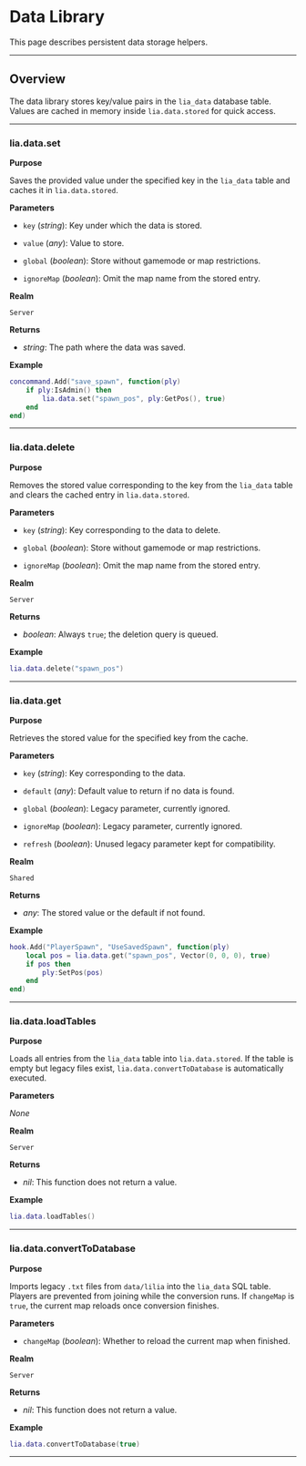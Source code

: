 # Data Library

This page describes persistent data storage helpers.

---

## Overview

The data library stores key/value pairs in the `lia_data` database table. Values are cached in memory inside `lia.data.stored` for quick access.

---

### lia.data.set

**Purpose**

Saves the provided value under the specified key in the `lia_data` table and caches it in `lia.data.stored`.

**Parameters**

* `key` (*string*): Key under which the data is stored.

* `value` (*any*): Value to store.

* `global` (*boolean*): Store without gamemode or map restrictions.

* `ignoreMap` (*boolean*): Omit the map name from the stored entry.

**Realm**

`Server`

**Returns**

* *string*: The path where the data was saved.

**Example**

```lua
concommand.Add("save_spawn", function(ply)
    if ply:IsAdmin() then
        lia.data.set("spawn_pos", ply:GetPos(), true)
    end
end)
```

---

### lia.data.delete

**Purpose**

Removes the stored value corresponding to the key from the `lia_data` table and clears the cached entry in `lia.data.stored`.

**Parameters**

* `key` (*string*): Key corresponding to the data to delete.

* `global` (*boolean*): Store without gamemode or map restrictions.

* `ignoreMap` (*boolean*): Omit the map name from the stored entry.

**Realm**

`Server`

**Returns**

* *boolean*: Always `true`; the deletion query is queued.

**Example**

```lua
lia.data.delete("spawn_pos")
```

---

### lia.data.get

**Purpose**

Retrieves the stored value for the specified key from the cache.

**Parameters**

* `key` (*string*): Key corresponding to the data.

* `default` (*any*): Default value to return if no data is found.

* `global` (*boolean*): Legacy parameter, currently ignored.

* `ignoreMap` (*boolean*): Legacy parameter, currently ignored.

* `refresh` (*boolean*): Unused legacy parameter kept for compatibility.

**Realm**

`Shared`

**Returns**

* *any*: The stored value or the default if not found.

**Example**

```lua
hook.Add("PlayerSpawn", "UseSavedSpawn", function(ply)
    local pos = lia.data.get("spawn_pos", Vector(0, 0, 0), true)
    if pos then
        ply:SetPos(pos)
    end
end)
```

---

### lia.data.loadTables

**Purpose**

Loads all entries from the `lia_data` table into `lia.data.stored`. If the table is empty but legacy files exist, `lia.data.convertToDatabase` is automatically executed.

**Parameters**

*None*

**Realm**

`Server`

**Returns**

* *nil*: This function does not return a value.

**Example**

```lua
lia.data.loadTables()
```

---

### lia.data.convertToDatabase

**Purpose**

Imports legacy `.txt` files from `data/lilia` into the `lia_data` SQL table. Players are prevented from joining while the conversion runs. If `changeMap` is `true`, the current map reloads once conversion finishes.

**Parameters**

* `changeMap` (*boolean*): Whether to reload the current map when finished.

**Realm**

`Server`

**Returns**

* *nil*: This function does not return a value.

**Example**

```lua
lia.data.convertToDatabase(true)
```

---